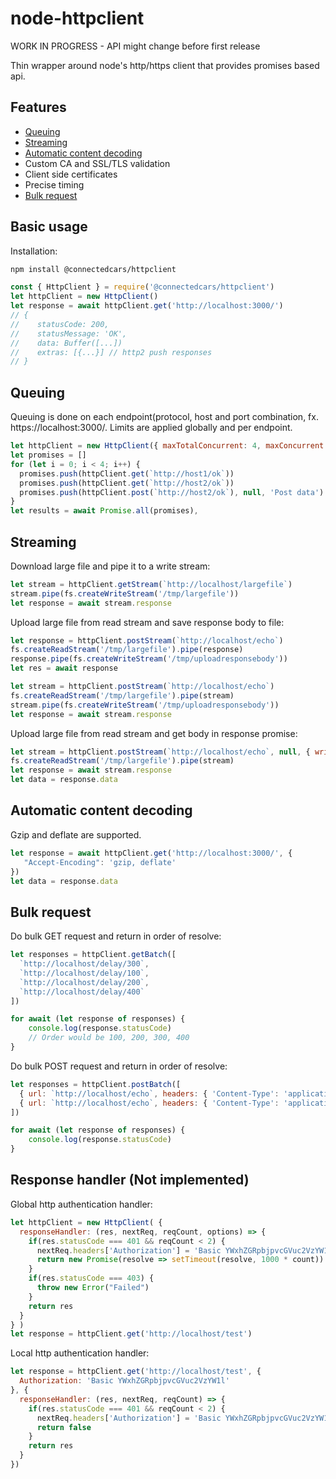 # node-httpclient

WORK IN PROGRESS - API might change before first release

Thin wrapper around node's http/https client that provides promises based api.

## Features

* [Queuing](#queuing)
* [Streaming](#streaming)
* [Automatic content decoding](#automatic-content-decoding)
* Custom CA and SSL/TLS validation
* Client side certificates
* Precise timing
* [Bulk request](#bulk-request)

## Basic usage

Installation:

``` bash
npm install @connectedcars/httpclient
```

``` javascript
const { HttpClient } = require('@connectedcars/httpclient')
let httpClient = new HttpClient()
let response = await httpClient.get('http://localhost:3000/')
// {
//    statusCode: 200,
//    statusMessage: 'OK',
//    data: Buffer([...])
//    extras: [{...}] // http2 push responses
// }
```

## Queuing

Queuing is done on each endpoint(protocol, host and port combination,
fx. https://localhost:3000/. Limits are applied globally and per endpoint.

``` javascript
let httpClient = new HttpClient({ maxTotalConcurrent: 4, maxConcurrent: 2, keepAlive: true })
let promises = []
for (let i = 0; i < 4; i++) {
  promises.push(httpClient.get(`http://host1/ok`))
  promises.push(httpClient.get(`http://host2/ok`))
  promises.push(httpClient.post(`http://host2/ok`), null, 'Post data')
}
let results = await Promise.all(promises),
```

## Streaming

Download large file and pipe it to a write stream:

``` javascript
let stream = httpClient.getStream(`http://localhost/largefile`)
stream.pipe(fs.createWriteStream('/tmp/largefile'))
let response = await stream.response
```

Upload large file from read stream and save response body to file:

``` javascript
let response = httpClient.postStream(`http://localhost/echo`)
fs.createReadStream('/tmp/largefile').pipe(response)
response.pipe(fs.createWriteStream('/tmp/uploadresponsebody'))
let res = await response

let stream = httpClient.postStream(`http://localhost/echo`)
fs.createReadStream('/tmp/largefile').pipe(stream)
stream.pipe(fs.createWriteStream('/tmp/uploadresponsebody'))
let response = await stream.response
```

Upload large file from read stream and get body in response promise:

``` javascript
let stream = httpClient.postStream(`http://localhost/echo`, null, { writeStream: true })
fs.createReadStream('/tmp/largefile').pipe(stream)
let response = await stream.response
let data = response.data
```

## Automatic content decoding

Gzip and deflate are supported.

``` javascript
let response = await httpClient.get('http://localhost:3000/', {
   "Accept-Encoding": 'gzip, deflate'
})
let data = response.data
```

## Bulk request

Do bulk GET request and return in order of resolve:

``` javascript
let responses = httpClient.getBatch([
  `http://localhost/delay/300`,
  `http://localhost/delay/100`,
  `http://localhost/delay/200`,
  `http://localhost/delay/400`
])

for await (let response of responses) {
    console.log(response.statusCode)
    // Order would be 100, 200, 300, 400
}
```

Do bulk POST request and return in order of resolve:

``` javascript
let responses = httpClient.postBatch([
  { url: `http://localhost/echo`, headers: { 'Content-Type': 'application/json' }, data: '{ "payload": "1" }' },
  { url: `http://localhost/echo`, headers: { 'Content-Type': 'application/json' }, data: '{ "payload": "2" }' }
])

for await (let response of responses) {
    console.log(response.statusCode)
}
```

## Response handler (Not implemented)

Global http authentication handler:

``` javascript
let httpClient = new HttpClient( {
  responseHandler: (res, nextReq, reqCount, options) => {
    if(res.statusCode === 401 && reqCount < 2) {
      nextReq.headers['Authorization'] = 'Basic YWxhZGRpbjpvcGVuc2VzYW1l'
      return new Promise(resolve => setTimeout(resolve, 1000 * count)) // Delay next request
    }
    if(res.statusCode === 403) {
      throw new Error("Failed")
    }
    return res
  }
} )
let response = httpClient.get('http://localhost/test')
```

Local http authentication handler:

``` javascript
let response = httpClient.get('http://localhost/test', {
  Authorization: 'Basic YWxhZGRpbjpvcGVuc2VzYW1l'
}, {
  responseHandler: (res, nextReq, reqCount) => {
    if(res.statusCode === 401 && reqCount < 2) {
      nextReq.headers['Authorization'] = 'Basic YWxhZGRpbjpvcGVuc2VzYW1l'
      return false
    }
    return res
  }
})
```
